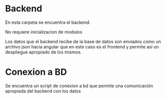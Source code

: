 # Backend
En esta carpeta se encuentra el backend.

No requiere inicializacion de modulos

Los datos que el backend recibe de la base de datos son enviados como un archivo json hacia angular
que en este caso es el frontend y permite asi un despliegue apropiado de los mismos.

# Conexion a BD
Se encuentra un script de conexion a bd que permite una comunicación apropiada del backend con los datos